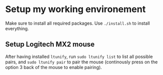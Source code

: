 # Setup my working environement

Make sure to install all required packages. Use `./install.sh` to install everything.

## Setup Logitech MX2 mouse

After having installed `ltunify`, run `sudo ltunify list` to list all possible pairs, and `sudo ltunify pair` to pair the mouse (continously press on the option 3 back of the mouse to enable pairing).
